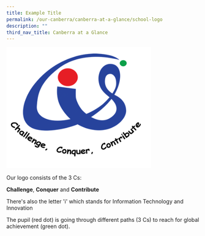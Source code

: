 ```yaml
---
title: Example Title
permalink: /our-canberra/canberra-at-a-glance/school-logo
description: ""
third_nav_title: Canberra at a Glance
---
```

<img src="/images/css-logo.png" 
     style="width:75%">


<p>Our logo consists of the 3 Cs:</p>
<p><strong>Challenge</strong>,&nbsp;<strong>Conquer</strong>&nbsp;and <strong>Contribute</strong></p>
<p>There's also the letter 'i' which stands for Information Technology and Innovation</p>
<p>The pupil (red dot) is going through different paths (3 Cs) to reach for global achievement (green dot).</p>